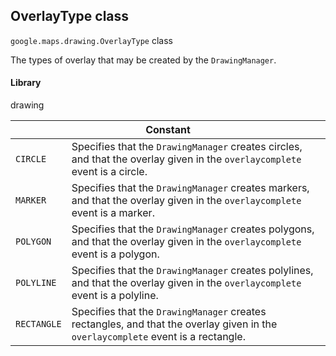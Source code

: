 <h2 id="OverlayType"> OverlayType class </h2><p>
<code><span itemprop="path">google.maps.drawing</span>.<span itemprop="name">OverlayType</span></code>
class
</p><p>The types of overlay that may be created by the <code>DrawingManager</code>.</p><h4>Library</h4><p>drawing</p><div class="devsite-table-wrapper"><table class="constants responsive" summary="class OverlayType - Constants">
<thead>
<tr><th colspan="2">Constant</th>
</tr></thead>
<tbody>
<tr>
<td><code><span>CIRCLE</span></code></td>
<td>Specifies that the <code><span>DrawingManager</span></code> creates circles, and that the overlay given in the <code><span>overlaycomplete</span></code> event is a circle.</td>
</tr>
<tr>
<td><code><span>MARKER</span></code></td>
<td>Specifies that the <code><span>DrawingManager</span></code> creates markers, and that the overlay given in the <code><span>overlaycomplete</span></code> event is a marker.</td>
</tr>
<tr>
<td><code><span>POLYGON</span></code></td>
<td>Specifies that the <code><span>DrawingManager</span></code> creates polygons, and that the overlay given in the <code><span>overlaycomplete</span></code> event is a polygon.</td>
</tr>
<tr>
<td><code><span>POLYLINE</span></code></td>
<td>Specifies that the <code><span>DrawingManager</span></code> creates polylines, and that the overlay given in the <code><span>overlaycomplete</span></code> event is a polyline.</td>
</tr>
<tr>
<td><code><span>RECTANGLE</span></code></td>
<td>Specifies that the <code><span>DrawingManager</span></code> creates rectangles, and that the overlay given in the <code><span>overlaycomplete</span></code> event is a rectangle.</td>
</tr>
</tbody>
</table></div>